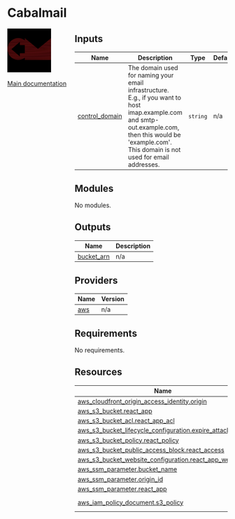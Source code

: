 <!-- BEGIN_TF_DOCS -->
# Cabalmail
<div style="width: 10em; float:left; height: 100%; padding-right: 1em;"><img src="/docs/logo.png" width="100" />
<p><a href="/README.md">Main documentation</a></p>
</div><div style="padding-left: 11em;">



## Inputs

| Name | Description | Type | Default | Required |
|------|-------------|------|---------|:--------:|
| <a name="input_control_domain"></a> [control\_domain](#input\_control\_domain) | The domain used for naming your email infrastructure. E.g., if you want to host imap.example.com and smtp-out.example.com, then this would be 'example.com'. This domain is not used for email addresses. | `string` | n/a | yes |
## Modules

No modules.
## Outputs

| Name | Description |
|------|-------------|
| <a name="output_bucket_arn"></a> [bucket\_arn](#output\_bucket\_arn) | n/a |
## Providers

| Name | Version |
|------|---------|
| <a name="provider_aws"></a> [aws](#provider\_aws) | n/a |
## Requirements

No requirements.
## Resources

| Name | Type |
|------|------|
| [aws_cloudfront_origin_access_identity.origin](https://registry.terraform.io/providers/hashicorp/aws/latest/docs/resources/cloudfront_origin_access_identity) | resource |
| [aws_s3_bucket.react_app](https://registry.terraform.io/providers/hashicorp/aws/latest/docs/resources/s3_bucket) | resource |
| [aws_s3_bucket_acl.react_app_acl](https://registry.terraform.io/providers/hashicorp/aws/latest/docs/resources/s3_bucket_acl) | resource |
| [aws_s3_bucket_lifecycle_configuration.expire_attachments](https://registry.terraform.io/providers/hashicorp/aws/latest/docs/resources/s3_bucket_lifecycle_configuration) | resource |
| [aws_s3_bucket_policy.react_policy](https://registry.terraform.io/providers/hashicorp/aws/latest/docs/resources/s3_bucket_policy) | resource |
| [aws_s3_bucket_public_access_block.react_access](https://registry.terraform.io/providers/hashicorp/aws/latest/docs/resources/s3_bucket_public_access_block) | resource |
| [aws_s3_bucket_website_configuration.react_app_website](https://registry.terraform.io/providers/hashicorp/aws/latest/docs/resources/s3_bucket_website_configuration) | resource |
| [aws_ssm_parameter.bucket_name](https://registry.terraform.io/providers/hashicorp/aws/latest/docs/resources/ssm_parameter) | resource |
| [aws_ssm_parameter.origin_id](https://registry.terraform.io/providers/hashicorp/aws/latest/docs/resources/ssm_parameter) | resource |
| [aws_ssm_parameter.react_app](https://registry.terraform.io/providers/hashicorp/aws/latest/docs/resources/ssm_parameter) | resource |
| [aws_iam_policy_document.s3_policy](https://registry.terraform.io/providers/hashicorp/aws/latest/docs/data-sources/iam_policy_document) | data source |

</div>
<!-- END_TF_DOCS -->